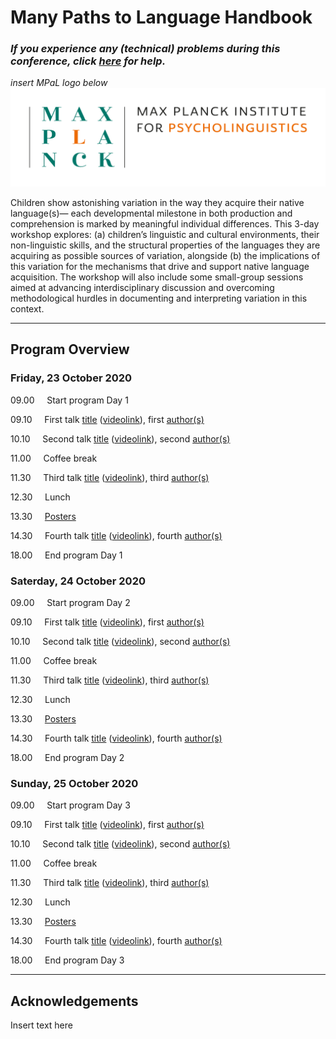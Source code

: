 # Many Paths to Language Handbook

### *If you experience any (technical) problems during this conference, click [here](./mpal/troubleshooting) for help.*

*insert MPaL logo below* <!-- Also keep mpi logo? -->
![insert MPaL image here](./mpal/MPIfPL_logo_regular.png)

Children show astonishing variation in the way they acquire their native language(s)—
each developmental milestone in both production and comprehension is marked by
meaningful individual differences. This 3-day workshop explores: (a) children’s
linguistic and cultural environments, their non-linguistic skills, and the structural
properties of the languages they are acquiring as possible sources of variation, alongside (b) the implications of this variation for the mechanisms that drive and support
native language acquisition. The workshop will also include some small-group sessions aimed at advancing interdisciplinary discussion and overcoming methodological
hurdles in documenting and interpreting variation in this context.

---

## Program Overview

### Friday, 23 October 2020
09.00 &nbsp;&nbsp;&nbsp; Start program Day 1

09.10 &nbsp;&nbsp;&nbsp; First talk [title](./mpal/abstracts#title-of-talk-one-day-one) ([videolink](./mpal/video)), first [author(s)](./mpal/authors)

10.10 &nbsp;&nbsp;&nbsp; Second talk [title](./mpal/abstracts#title-of-talk-two-day-one) ([videolink](./mpal/video)), second [author(s)](./mpal/authors)

11.00 &nbsp;&nbsp;&nbsp; Coffee break

11.30 &nbsp;&nbsp;&nbsp; Third talk [title](./mpal/abstracts#title-of-talk-three-day-one) ([videolink](./mpal/video)), third [author(s)](./mpal/authors)

12.30 &nbsp;&nbsp;&nbsp; Lunch

13.30 &nbsp;&nbsp;&nbsp; [Posters](./mpal/poster-overview)

14.30 &nbsp;&nbsp;&nbsp; Fourth talk [title](./mpal/abstracts#title-of-talk-four-day-one) ([videolink](./mpal/video)), fourth [author(s)](./mpal/authors)

18.00 &nbsp;&nbsp;&nbsp; End program Day 1

### Saterday, 24 October 2020
09.00 &nbsp;&nbsp;&nbsp; Start program Day 2

09.10 &nbsp;&nbsp;&nbsp; First talk [title](./mpal/abstracts#title-of-talk-one-day-two) ([videolink](./mpal/video)), first [author(s)](./mpal/authors)

10.10 &nbsp;&nbsp;&nbsp; Second talk [title](./mpal/abstracts#title-of-talk-two-day-two) ([videolink](./mpal/video)), second [author(s)](./mpal/authors)

11.00 &nbsp;&nbsp;&nbsp; Coffee break

11.30 &nbsp;&nbsp;&nbsp; Third talk [title](./mpal/abstracts#title-of-talk-three-day-two) ([videolink](./mpal/video)), third [author(s)](./mpal/authors)

12.30 &nbsp;&nbsp;&nbsp; Lunch

13.30 &nbsp;&nbsp;&nbsp; [Posters](./mpal/poster-overview)

14.30 &nbsp;&nbsp;&nbsp; Fourth talk [title](./mpal/abstracts#title-of-talk-four-day-two) ([videolink](./mpal/video)), fourth [author(s)](./mpal/authors)

18.00 &nbsp;&nbsp;&nbsp; End program Day 2

### Sunday, 25 October 2020
09.00 &nbsp;&nbsp;&nbsp; Start program Day 3

09.10 &nbsp;&nbsp;&nbsp; First talk [title](./mpal/abstracts#title-of-talk-one-day-three) ([videolink](./mpal/video)), first [author(s)](./mpal/authors)

10.10 &nbsp;&nbsp;&nbsp; Second talk [title](./mpal/abstracts#title-of-talk-two-day-thre) ([videolink](./mpal/video)), second [author(s)](./mpal/authors)

11.00 &nbsp;&nbsp;&nbsp; Coffee break

11.30 &nbsp;&nbsp;&nbsp; Third talk [title](./mpal/abstracts#title-of-talk-three-day-thre) ([videolink](./mpal/video)), third [author(s)](./mpal/authors)

12.30 &nbsp;&nbsp;&nbsp; Lunch

13.30 &nbsp;&nbsp;&nbsp; [Posters](./mpal/poster-overview)

14.30 &nbsp;&nbsp;&nbsp; Fourth talk [title](./mpal/abstracts#title-of-talk-four-day-thre) ([videolink](./mpal/video)), fourth [author(s)](./mpal/authors)

18.00 &nbsp;&nbsp;&nbsp; End program Day 3

---

## Acknowledgements

Insert text here

<!--
*Course materials*
**Course materials**
***Course materials***

_same_
__same__
___same___

[text with hyperlink](website/path with the actual link)

Example:
Instructions [here](./course_instructions/instructions-final_exam.md).

* creates a bullet point 

\ escaping certain functions: \* escapes the bullet point and creates the asteriks 
-->

